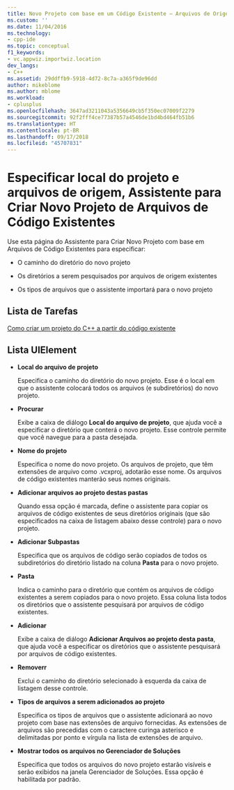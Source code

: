 ```yaml
---
title: Novo Projeto com base em um Código Existente – Arquivos de Origem (Visual C++) | Microsoft Docs
ms.custom: ''
ms.date: 11/04/2016
ms.technology:
- cpp-ide
ms.topic: conceptual
f1_keywords:
- vc.appwiz.importwiz.location
dev_langs:
- C++
ms.assetid: 29ddffb9-5918-4d72-8c7a-a365f9de96dd
author: mikeblome
ms.author: mblome
ms.workload:
- cplusplus
ms.openlocfilehash: 3647ad3211043a5356649cb5f350ec07009f2279
ms.sourcegitcommit: 92f2fff4ce77387b57a4546de1bd4bd464fb51b6
ms.translationtype: HT
ms.contentlocale: pt-BR
ms.lasthandoff: 09/17/2018
ms.locfileid: "45707831"
---
```

# <a name="specify-project-location-and-source-files-create-new-project-from-existing-code-files-wizard"></a>Especificar local do projeto e arquivos de origem, Assistente para Criar Novo Projeto de Arquivos de Código Existentes
Use esta página do Assistente para Criar Novo Projeto com base em Arquivos de Código Existentes para especificar:  
  
-   O caminho do diretório do novo projeto  
  
-   Os diretórios a serem pesquisados por arquivos de origem existentes  
  
-   Os tipos de arquivos que o assistente importará para o novo projeto  
  
## <a name="task-list"></a>Lista de Tarefas  
[Como criar um projeto do C++ a partir do código existente](../ide/how-to-create-a-cpp-project-from-existing-code.md)  
  
## <a name="uielement-list"></a>Lista UIElement  
- **Local do arquivo de projeto**

   Especifica o caminho do diretório do novo projeto. Esse é o local em que o assistente colocará todos os arquivos (e subdiretórios) do novo projeto.  
  
- **Procurar**

   Exibe a caixa de diálogo **Local do arquivo de projeto**, que ajuda você a especificar o diretório que conterá o novo projeto. Esse controle permite que você navegue para a pasta desejada.  
  
- **Nome do projeto**

   Especifica o nome do novo projeto. Os arquivos de projeto, que têm extensões de arquivo como .vcxproj, adotarão esse nome. Os arquivos de código existentes manterão seus nomes originais.  
  
- **Adicionar arquivos ao projeto destas pastas**

   Quando essa opção é marcada, define o assistente para copiar os arquivos de código existentes de seus diretórios originais (que são especificados na caixa de listagem abaixo desse controle) para o novo projeto.  
  
- **Adicionar Subpastas**

   Especifica que os arquivos de código serão copiados de todos os subdiretórios do diretório listado na coluna **Pasta** para o novo projeto.  
  
- **Pasta**

   Indica o caminho para o diretório que contém os arquivos de código existentes a serem copiados para o novo projeto. Essa coluna lista todos os diretórios que o assistente pesquisará por arquivos de código existentes.  
  
- **Adicionar**

   Exibe a caixa de diálogo **Adicionar Arquivos ao projeto desta pasta**, que ajuda você a especificar os diretórios que o assistente pesquisará por arquivos de código existentes.  
  
- **Removerr**

   Exclui o caminho do diretório selecionado à esquerda da caixa de listagem desse controle.  
  
- **Tipos de arquivos a serem adicionados ao projeto**

   Especifica os tipos de arquivos que o assistente adicionará ao novo projeto com base nas extensões de arquivo fornecidas. As extensões de arquivos são precedidas com o caractere curinga asterisco e delimitadas por ponto e vírgula na lista de extensões de arquivo.  
  
- **Mostrar todos os arquivos no Gerenciador de Soluções**

   Especifica que todos os arquivos do novo projeto estarão visíveis e serão exibidos na janela Gerenciador de Soluções. Essa opção é habilitada por padrão.